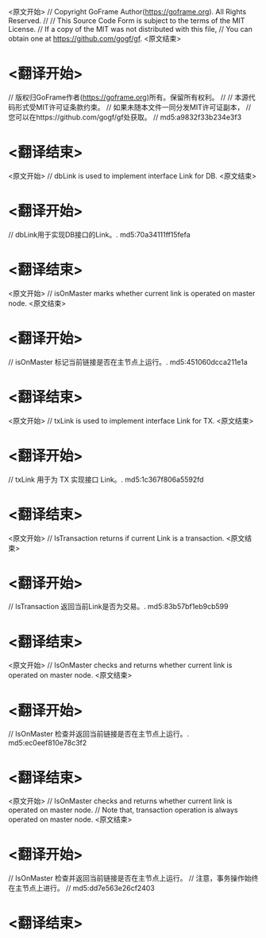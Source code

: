 
<原文开始>
// Copyright GoFrame Author(https://goframe.org). All Rights Reserved.
//
// This Source Code Form is subject to the terms of the MIT License.
// If a copy of the MIT was not distributed with this file,
// You can obtain one at https://github.com/gogf/gf.
<原文结束>

# <翻译开始>
// 版权归GoFrame作者(https://goframe.org)所有。保留所有权利。
//
// 本源代码形式受MIT许可证条款约束。
// 如果未随本文件一同分发MIT许可证副本，
// 您可以在https://github.com/gogf/gf处获取。
// md5:a9832f33b234e3f3
# <翻译结束>


<原文开始>
// dbLink is used to implement interface Link for DB.
<原文结束>

# <翻译开始>
// dbLink用于实现DB接口的Link。. md5:70a34111ff15fefa
# <翻译结束>


<原文开始>
// isOnMaster marks whether current link is operated on master node.
<原文结束>

# <翻译开始>
// isOnMaster 标记当前链接是否在主节点上运行。. md5:451060dcca211e1a
# <翻译结束>


<原文开始>
// txLink is used to implement interface Link for TX.
<原文结束>

# <翻译开始>
// txLink 用于为 TX 实现接口 Link。. md5:1c367f806a5592fd
# <翻译结束>


<原文开始>
// IsTransaction returns if current Link is a transaction.
<原文结束>

# <翻译开始>
// IsTransaction 返回当前Link是否为交易。. md5:83b57bf1eb9cb599
# <翻译结束>


<原文开始>
// IsOnMaster checks and returns whether current link is operated on master node.
<原文结束>

# <翻译开始>
// IsOnMaster 检查并返回当前链接是否在主节点上运行。. md5:ec0eef810e78c3f2
# <翻译结束>


<原文开始>
// IsOnMaster checks and returns whether current link is operated on master node.
// Note that, transaction operation is always operated on master node.
<原文结束>

# <翻译开始>
// IsOnMaster 检查并返回当前链接是否在主节点上运行。
// 注意，事务操作始终在主节点上进行。
// md5:dd7e563e26cf2403
# <翻译结束>

